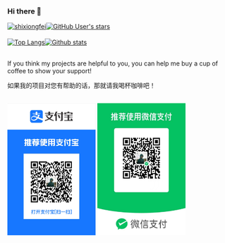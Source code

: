 ### Hi there 👋

<div style="display: flex">
  <a href="https://github.com/shixiongfei">
    <img src="https://komarev.com/ghpvc/?username=shixiongfei" alt="shixiongfei" />
  </a>

  <a href="https://github.com/shixiongfei">
    <img src="https://img.shields.io/github/stars/shixiongfei" alt="GitHub User's stars">
  </a>
</div>

<br />

<div style="display: flex">
  <a href="https://github.com/shixiongfei">
    <img align="center" src="https://github-readme-stats.vercel.app/api/top-langs/?username=shixiongfei&layout=compact&langs_count=8&theme=default" alt="Top Langs" width="335" height="190" />
  </a>

  <a href="https://github.com/shixiongfei">
    <img align="center" src="https://github-readme-stats.vercel.app/api?username=shixiongfei&count_private=true&show_icons=true&theme=default" alt="Github stats" width="460" height="190" />
  </a>
</div>

<br />

<p>If you think my projects are helpful to you, you can help me buy a cup of coffee to show your support!</p>

<p>如果我的项目对您有帮助的话，那就请我喝杯咖啡吧！</p>

<br />

<div style="display: flex">
  <img src="/sponsors/alipay.png" width = "200" height="300" alt="Alipay" />
  &nbsp;
  <img src="/sponsors/weixin.jpeg" width = "200" height="300" alt="WeiXin" />
</div>
